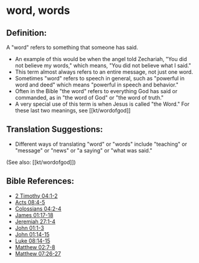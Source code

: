 # word, words #

## Definition: ##

A "word" refers to something that someone has said.

* An example of this would be when the angel told Zechariah, "You did not believe my words," which means, "You did not believe what I said."
* This term almost always refers to an entire message, not just one word.
* Sometimes "word" refers to speech in general, such as "powerful in word and deed" which means "powerful in speech and behavior."
* Often in the Bible "the word" refers to everything God has said or commanded, as in "the word of God" or "the word of truth."
* A very special use of this term is when Jesus is called "the Word." For these last two meanings, see [[kt/wordofgod]]

## Translation Suggestions: ##

* Different ways of translating "word" or "words" include "teaching" or "message" or "news" or "a saying" or "what was said."

(See also: [[kt/wordofgod]])

## Bible References: ##

* [2 Timothy 04:1-2](en/tn/2ti/help/04/01)
* [Acts 08:4-5](en/tn/act/help/08/04)
* [Colossians 04:2-4](en/tn/col/help/04/02)
* [James 01:17-18](en/tn/jas/help/01/17)
* [Jeremiah 27:1-4](en/tn/jer/help/27/01)
* [John 01:1-3](en/tn/jhn/help/01/01)
* [John 01:14-15](en/tn/jhn/help/01/14)
* [Luke 08:14-15](en/tn/luk/help/08/14)
* [Matthew 02:7-8](en/tn/mat/help/02/07)
* [Matthew 07:26-27](en/tn/mat/help/07/26)